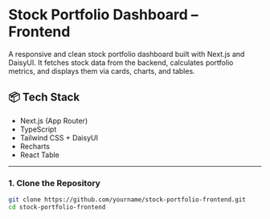 # Stock Portfolio Dashboard – Frontend

A responsive and clean stock portfolio dashboard built with Next.js and DaisyUI. It fetches stock data from the backend, calculates portfolio metrics, and displays them via cards, charts, and tables.

## 📦 Tech Stack

- Next.js (App Router)
- TypeScript
- Tailwind CSS + DaisyUI
- Recharts
- React Table

---

### 1. Clone the Repository

```bash
git clone https://github.com/yourname/stock-portfolio-frontend.git
cd stock-portfolio-frontend
```
